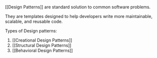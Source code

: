 [[Design Patterns]] are standard solution to common software problems.

They are templates designed to help developers write more maintainable, scalable, and reusable code.

Types of Design patterns:
1. [[Creational Design Patterns]]
2. [[Structural Design Patterns]]
3. [[Behavioral Design Patterns]]
